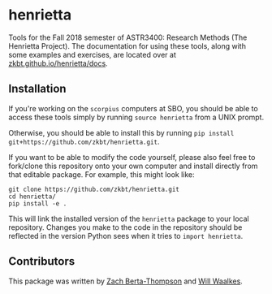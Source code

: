 # henrietta
Tools for the Fall 2018 semester of ASTR3400: Research Methods (The Henrietta Project). The documentation for using these tools, along with some examples and exercises, are located over at [zkbt.github.io/henrietta/docs](http://zkbt.github.io/henrietta/docs). 

## Installation
If you're working on the `scorpius` computers at SBO, you should be able to access these tools simply by running `source henrietta` from a UNIX prompt.

Otherwise, you should be able to install this by running `pip install git+https://github.com/zkbt/henrietta.git`.

If you want to be able to modify the code yourself, please also feel free to fork/clone this repository onto your own computer and install directly from that editable package. For example, this might look like:
```
git clone https://github.com/zkbt/henrietta.git
cd henrietta/
pip install -e .
```
This will link the installed version of the `henrietta` package to your local repository. Changes you make to the code in the repository should be reflected in the version Python sees when it tries to `import henrietta`.

## Contributors

This package was written by [Zach Berta-Thompson](https://github.com/zkbt) and [Will Waalkes](https://github.com/waalkesw).
